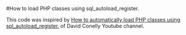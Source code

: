 
#How to load PHP classes using sql_autoload_register.


This code was inspired by [How to automatically load PHP classes using spl_autoload_register.](https://youtu.be/20nFAHJT2Qg) of David Conelly Youtube channel.